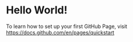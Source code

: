 # Hello World!

To learn how to set up your first GitHub Page,
visit https://docs.github.com/en/pages/quickstart
